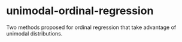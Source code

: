 # unimodal-ordinal-regression
Two methods proposed for ordinal regression that take advantage of unimodal distributions.
